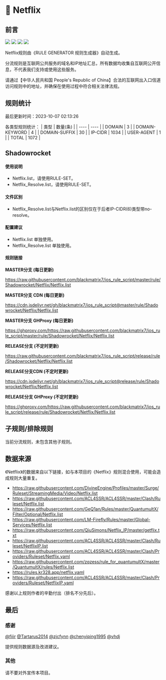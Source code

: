 # 🧸 Netflix

## 前言

![](https://shields.io/badge/-移除重复规则-ff69b4) ![](https://shields.io/badge/-DOMAIN--SUFFIX间合并-critical) ![](https://shields.io/badge/-DOMAIN--SUFFIX与DOMAIN--KEYWORD合并-blue) ![](https://shields.io/badge/-IP--CIDR(6)合并-blueviolet) 

Netflix规则由《RULE GENERATOR 规则生成器》自动生成。

分流规则是互联网公共服务的域名和IP地址汇总，所有数据均收集自互联网公开信息，不代表我们支持或使用这些服务。

请通过【中华人民共和国 People's Republic of China】合法的互联网出入口信道访问规则中的地址，并确保在使用过程中符合相关法律法规。

## 规则统计

最后更新时间：2023-10-07 02:13:26

各类型规则统计：
| 类型 | 数量(条)  | 
| ---- | ----  |
| DOMAIN | 3  | 
| DOMAIN-KEYWORD | 4  | 
| DOMAIN-SUFFIX | 30  | 
| IP-CIDR | 1034  | 
| USER-AGENT | 1  | 
| TOTAL | 1072  | 


## Shadowrocket 

#### 使用说明
- Netflix.list，请使用RULE-SET。
- Netflix_Resolve.list，请使用RULE-SET。

#### 文件区别
- Netflix_Resolve.list与Netflix.list的区别仅在于后者IP-CIDR(6)类型带no-resolve。

#### 配置建议
- Netflix.list 单独使用。
- Netflix_Resolve.list 单独使用。

#### 规则链接
**MASTER分支 (每日更新)**

https://raw.githubusercontent.com/blackmatrix7/ios_rule_script/master/rule/Shadowrocket/Netflix/Netflix.list

**MASTER分支 CDN (每日更新)**

https://cdn.jsdelivr.net/gh/blackmatrix7/ios_rule_script@master/rule/Shadowrocket/Netflix/Netflix.list

**MASTER分支 GHProxy (每日更新)**

https://ghproxy.com/https://raw.githubusercontent.com/blackmatrix7/ios_rule_script/master/rule/Shadowrocket/Netflix/Netflix.list

**RELEASE分支 (不定时更新)**

https://raw.githubusercontent.com/blackmatrix7/ios_rule_script/release/rule/Shadowrocket/Netflix/Netflix.list

**RELEASE分支CDN (不定时更新)**

https://cdn.jsdelivr.net/gh/blackmatrix7/ios_rule_script@release/rule/Shadowrocket/Netflix/Netflix.list

**RELEASE分支 GHProxy (不定时更新)**

https://ghproxy.com/https://raw.githubusercontent.com/blackmatrix7/ios_rule_script/release/rule/Shadowrocket/Netflix/Netflix.list

## 子规则/排除规则


当前分流规则，未包含其他子规则。

## 数据来源

《Netflix》的数据来自以下链接，如与本项目的《Netflix》规则混合使用，可能会造成规则大量重复。

- https://raw.githubusercontent.com/DivineEngine/Profiles/master/Surge/Ruleset/StreamingMedia/Video/Netflix.list
- https://raw.githubusercontent.com/ACL4SSR/ACL4SSR/master/Clash/Ruleset/Netflix.list
- https://raw.githubusercontent.com/GeQ1an/Rules/master/QuantumultX/Filter/Optional/Netflix.list
- https://raw.githubusercontent.com/LM-Firefly/Rules/master/Global-Services/Netflix.list
- https://raw.githubusercontent.com/QiuSimons/Netflix_IP/master/getflix.txt
- https://raw.githubusercontent.com/ACL4SSR/ACL4SSR/master/Clash/Ruleset/NetflixIP.list
- https://raw.githubusercontent.com/ACL4SSR/ACL4SSR/master/Clash/Providers/Ruleset/Netflix.yaml
- https://raw.githubusercontent.com/zqzess/rule_for_quantumultX/master/QuantumultX/rules/Netflix.list
- https://rules.kr328.app/netflix.yaml
- https://raw.githubusercontent.com/ACL4SSR/ACL4SSR/master/Clash/Providers/Ruleset/NetflixIP.yaml


感谢以上规则作者的辛勤付出（排名不分先后）。

## 最后

### 感谢

[@fiiir](https://github.com/fiiir) [@Tartarus2014](https://github.com/Tartarus2014) [@zjcfynn](https://github.com/zjcfynn) [@chenyiping1995](https://github.com/chenyiping1995) [@vhdj](https://github.com/vhdj)

提供规则数据源及改进建议。

### 其他

请不要对外宣传本项目。